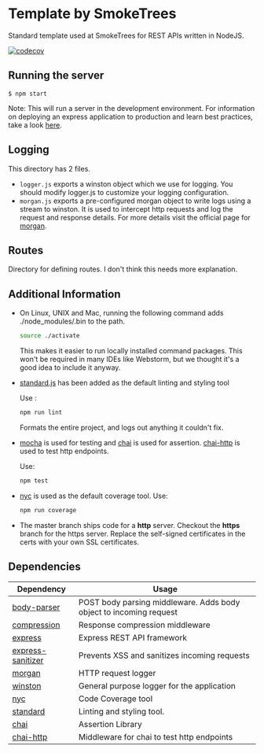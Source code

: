 # Template by SmokeTrees

Standard template used at SmokeTrees for REST APIs written in NodeJS.

[![codecov](https://codecov.io/gh/smoke-trees/nodejs-backend-template/branch/master/graph/badge.svg)](https://codecov.io/gh/smoke-trees/nodejs-backend-template)

## Running the server

```
$ npm start
```

Note: This will run a server in the development environment.
For information on deploying an express application to production and learn best practices, take a look [here](https://expressjs.com/en/advanced/best-practice-performance.html).

## Logging

This directory has 2 files.

- `logger.js` exports a winston object which we use for logging. You should modify logger.js to customize your logging configuration.
- `morgan.js` exports a pre-configured morgan object to write logs using a stream to winston. It is used to intercept http requests and log the request and response details.
  For more details visit the official page for [morgan](https://www.npmjs.com/package/morgan).

## Routes

Directory for defining routes. I don't think this needs more explanation.

## Additional Information

- On Linux, UNIX and Mac, running the following command adds ./node_modules/.bin to the path.

  ```bash
  source ./activate
  ```

  This makes it easier to run locally installed command packages.
  This won't be required in many IDEs like Webstorm, but we thought it's a good idea to include it anyway.

- [standard.js](https://npmjs.com/package/standard) has been added as the default linting and styling tool

  Use :

  ```bash
  npm run lint
  ```

  Formats the entire project, and logs out anything it couldn't fix.

- [mocha](https://npmjs.com/package/mocha) is used for testing and [chai](https://npmjs.com/package/chai) is used for assertion.
  [chai-http](https://npmjs.com/package/chai) is used to test http endpoints.

  Use:

  ```bash
  npm test
  ```

- [nyc](https://npmjs.com/package/nyc) is used as the default coverage tool.
  Use:

  ```bash
  npm run coverage
  ```

* The master branch ships code for a **http** server. Checkout the **https** branch for the https server.
  Replace the self-signed certificates in the certs with your own SSL certificates.

## Dependencies

| Dependency                                                       | Usage                                                                |
| ---------------------------------------------------------------- | -------------------------------------------------------------------- |
| [body-parser](https://npm.com/package/body-parser)               | POST body parsing middleware. Adds body object to incoming request |
| [compression](https://npmjs.com/package/compression)             | Response compression middleware                                              |
| [express](https://npmjs.com/package/express)                     | Express REST API framework                                                             |
| [express-sanitizer](https://npmjs.com/package/express-sanitizer) | Prevents XSS and sanitizes incoming requests                        |
| [morgan](https://npmjs.com/package/morgan)                       | HTTP request logger                                                  |
| [winston](https://npmjs.com/package/winston)                     | General purpose logger for the application                           |
| [nyc](https://npmjs.com/package/nyc)                             | Code Coverage tool                                                   |
| [standard](https://npmjs.com/package/standard)                   | Linting and styling tool.                                            |
| [chai](https://npmjs.com/package/chai)                           | Assertion Library                                                    |
| [chai-http](https://npmjs.com/package/chai-http)                 | Middleware for chai to test http endpoints                           |

